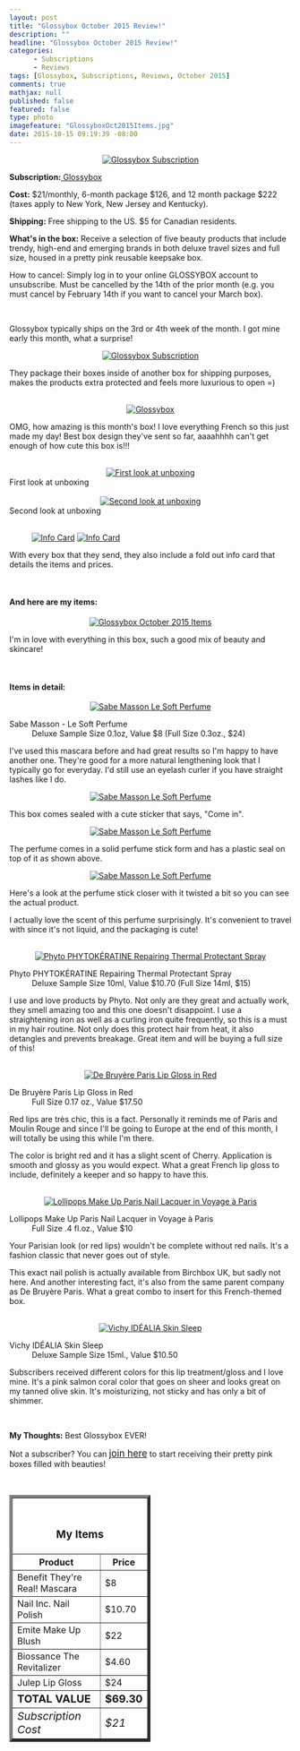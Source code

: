 ```yaml
---
layout: post
title: "Glossybox October 2015 Review!"
description: ""
headline: "Glossybox October 2015 Review!"
categories: 
      - Subscriptions
      - Reviews
tags: [Glossybox, Subscriptions, Reviews, October 2015]
comments: true
mathjax: null
published: false
featured: false
type: photo
imagefeature: "GlossyboxOct2015Items.jpg"
date: 2015-10-15 09:19:39 -08:00
---
```


<center><a href="https://www.glossybox.com/referal?CI=MTMzODY3" target="_blank">
<img src="/images//GlossyboxOct2015Package.jpg" border="0" style="border:none;max-width:100%;" alt="Glossybox Subscription" />
</a></center>
<p><b>Subscription:</b><a href="https://www.glossybox.com/referal?CI=MTMzODY3" target="_blank"> Glossybox</a></p>
<p><b>Cost:</b> $21/monthly, 6-month package $126, and 12 month package $222 (taxes apply to New York, New Jersey and Kentucky).</p>
<p><b>Shipping:</b> Free shipping to the US. $5 for Canadian residents.</p>
<p><b>What's in the box:</b> Receive a selection of five beauty products that include trendy, high-end and emerging brands in both deluxe travel sizes and full size, housed in a pretty pink reusable keepsake box.</p>
<p>How to cancel: Simply log in to your online GLOSSYBOX account to unsubscribe. Must be cancelled by the 14th of the prior month (e.g. you must cancel by February 14th if you want to cancel your March box).</p>
<br>

<p>Glossybox typically ships on the 3rd or 4th week of the month. I got mine early this month, what a surprise!</p>

<center><a href="https://www.glossybox.com/referal?CI=MTMzODY3" target="_blank">
<img src="/images//GlossyboxOct2015OpenPackage.jpg" border="0" style="border:none;max-width:100%;" alt="Glossybox Subscription" />
</a></center>

<p>They package their boxes inside of another box for shipping purposes, makes the products extra protected and feels more luxurious to open =)</p>

<br>

<center><a href="https://www.glossybox.com/referal?CI=MTMzODY3" target="_blank">
<img src="/images//GlossyboxOct2015Box.jpg" border="0" style="border:none;max-width:100%;" alt="Glossybox" />
</a></center>

<p>OMG, how amazing is this month's box! I love everything French so this just made my day! Best box design they've sent so far, aaaahhhh can't get enough of how cute this box is!!!</p>

<br>

<center><a href="https://www.glossybox.com/referal?CI=MTMzODY3" target="_blank">
<img src="/images//GlossyboxOct2015OpenBox.jpg" border="0" style="border:none;max-width:100%;" alt="First look at unboxing" />
</a></center>
<figcaption>First look at unboxing</figcaption>

<br>

<center><a href="https://www.glossybox.com/referal?CI=MTMzODY3" target="_blank">
<img src="/images//GlossyboxOct2015OpenBox2.jpg" border="0" style="border:none;max-width:100%;" alt="Second look at unboxing" />
</a></center>
<figcaption>Second look at unboxing</figcaption>

<br>

<figure class="half">
            <a href="https://www.glossybox.com/referal?CI=MTMzODY3" target="_blank"> <img src="/images//GlossyboxOct2015Info.jpg" border="0" style="border:none;max-width:100%;" alt="Info Card" /></a>
            <a href="https://www.glossybox.com/referal?CI=MTMzODY3" target="_blank"> <img src="/images//GlossyboxOct2015Info2.jpg" border="0" style="border:none;max-width:100%;" alt="Info Card" /></a>
</figure>

<p>With every box that they send, they also include a fold out info card that details the items and prices.</p>

<br>

<H4>And here are my items:</H4>

<center><a href="https://www.glossybox.com/referal?CI=MTMzODY3" target="_blank">
<img src="/images//GlossyboxOct2015Items.jpg" border="0" style="border:none;max-width:100%;" alt="Glossybox October 2015 Items" />
</a></center>

<p>I'm in love with everything in this box, such a good mix of beauty and skincare!</p>

<br>

<H4>Items in detail:</H4>

<center><a href="https://www.glossybox.com/referal?CI=MTMzODY3" target="_blank">
<img src="/images/GlossyboxOct2015SabeMassonPerfume.jpg" border="0" style="border:none;max-width:100%;" alt="Sabe Masson Le Soft Perfume" />
</a></center>

<DL>
<DT>Sabe Masson - Le Soft Perfume</DT>
<DD>Deluxe Sample Size 0.1oz, Value $8 (Full Size 0.3oz., $24)</DD>
</DL>

<p>I've used this mascara before and had great results so I'm happy to have another one. They're good for a more natural lengthening look that I typically go for everyday. I'd still use an eyelash curler if you have straight lashes like I do.</p>

<center><a href="https://www.glossybox.com/referal?CI=MTMzODY3" target="_blank">
<img src="/images/GlossyboxOct2015SabeMassonPerfume2.jpg" border="0" style="border:none;max-width:100%;" alt="Sabe Masson Le Soft Perfume" />
</a></center>

<p>This box comes sealed with a cute sticker that says, "Come in".</p>

<center><a href="https://www.glossybox.com/referal?CI=MTMzODY3" target="_blank">
<img src="/images/GlossyboxOct2015SabeMassonPerfume3.jpg" border="0" style="border:none;max-width:100%;" alt="Sabe Masson Le Soft Perfume" />
</a></center>

<p>The perfume comes in a solid perfume stick form and has a plastic seal on top of it as shown above.</p>

<center><a href="https://www.glossybox.com/referal?CI=MTMzODY3" target="_blank">
<img src="/images/GlossyboxOct2015SabeMassonPerfume4.jpg" border="0" style="border:none;max-width:100%;" alt="Sabe Masson Le Soft Perfume" />
</a></center>

<p>Here's a look at the perfume stick closer with it twisted a bit so you can see the actual product.</p>

<p>I actually love the scent of this perfume surprisingly. It's convenient to travel with since it's not liquid, and the packaging is cute!</p>

<br>

<center><a href="https://www.glossybox.com/referal?CI=MTMzODY3" target="_blank">
<img src="/images/GlossyboxOct2015PhytoPhytokeratineRepairingThermalProtectantSpray.jpg" border="0" style="border:none;max-width:100%;" alt="Phyto PHYTOKÉRATINE Repairing Thermal Protectant Spray" />
</a></center>

<DL>
<DT>Phyto PHYTOKÉRATINE Repairing Thermal Protectant Spray</DT>
<DD>Deluxe Sample Size 10ml, Value $10.70 (Full Size 14ml, $15)</DD>
</DL>

<p>I use and love products by Phyto. Not only are they great and actually work, they smell amazing too and this one doesn't disappoint. I use a straightening iron as well as a curling iron quite frequently, so this is a must in my hair routine. Not only does this protect hair from heat, it also detangles and prevents breakage. Great item and will be buying a full size of this!</p>

<br>

<center><a href="https://www.glossybox.com/referal?CI=MTMzODY3" target="_blank">
<img src="/images/GlossyboxOct2015DeBruyereParisRedLipgloss" border="0" style="border:none;max-width:100%;" alt="De Bruyère Paris Lip Gloss in Red" />
</a></center>

<DL>
<DT>De Bruyère Paris Lip Gloss in Red</DT>
<DD>Full Size 0.17 oz., Value $17.50</DD>
</DL>

<p>Red lips are très chic, this is a fact. Personally it reminds me of Paris and Moulin Rouge and since I'll be going to Europe at the end of this month, I will totally be using this while I'm there.</p>

<p>The color is bright red and it has a slight scent of Cherry. Application is smooth and glossy as you would expect. What a great French lip gloss to include, definitely a keeper and so happy to have this.</p>

<br>

<center><a href="https://www.glossybox.com/referal?CI=MTMzODY3" target="_blank">
<img src="/images/GlossyboxOct2015LollipopsMakeUpParisNailLacquerVoyageAParis.jpg" border="0" style="border:none;max-width:100%;" alt="Lollipops Make Up Paris Nail Lacquer in Voyage à Paris" />
</a></center>

<DL>
<DT>Lollipops Make Up Paris Nail Lacquer in Voyage à Paris</DT>
<DD>Full Size .4 fl.oz., Value $10</DD>
</DL>

<p>Your Parisian look (or red lips) wouldn't be complete without red nails. It's a fashion classic that never goes out of style.</p>

<p>This exact nail polish is actually available from Birchbox UK, but sadly not here. And another interesting fact, it's also from the same parent company as De Bruyère Paris. What a great combo to insert for this French-themed box.</p> 

<br>

<center><a href="https://www.glossybox.com/referal?CI=MTMzODY3" target="_blank">
<img src="/images/GlossyboxOct2015VichyIdealiaSkinSleep.jpg" border="0" style="border:none;max-width:100%;" alt="Vichy IDÉALIA Skin Sleep" />
</a></center>

<DL>
<DT>Vichy IDÉALIA Skin Sleep</DT>
<DD>Deluxe Sample Size 15ml., Value $10.50</DD>
</DL>

<p>Subscribers received different colors for this lip treatment/gloss and I love mine. It's a pink salmon coral color that goes on sheer and looks great on my tanned olive skin. It's moisturizing, not sticky and has only a bit of shimmer.</p>

<br>

<p><i class="icon-exclamation-sign"></i><b> My Thoughts:</b> Best Glossybox EVER!</p>

<p>Not a subscriber? You can <a href="https://www.glossybox.com/referal?CI=MTMzODY3"><big>join here</big></a> to start receiving their pretty pink boxes filled with beauties!</p>
<br>

<TABLE  BORDER="5" style="width:50%">
   <TR>
      <TH COLSPAN="2">
         <H3><BR><center>My Items</center></H3>
      </TH>
   </TR>
      <TH>Product</TH>
      <TH>Price</TH>
  <TR>
      <TD>Benefit They're Real! Mascara</TD>
      <TD>$8</TD>
   </TR>
   <TR>
      <TD>Nail Inc. Nail Polish</TD>
      <TD>$10.70</TD>
   </TR>
  <TR>
      <TD>Emite Make Up Blush</TD>
      <TD>$22</TD>
   </TR>
   <TR>
      <TD>Biossance The Revitalizer</TD>
      <TD>$4.60</TD>
   </TR>
   <TR>
      <TD>Julep Lip Gloss</TD>
      <TD>$24</TD>
   </TR>
   <TR>
      <TD><b><big>TOTAL VALUE</big></b></TD>
      <TD><b><big>$69.30</big></b></TD>
   </TR>
   <TR>
      <TD><i><big>Subscription Cost</big></i></TD>
      <TD><i><big>$21</big></i></TD>
   </TR>
</TABLE>
